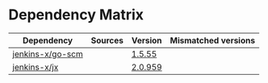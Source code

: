 # Dependency Matrix

Dependency | Sources | Version | Mismatched versions
---------- | ------- | ------- | -------------------
[jenkins-x/go-scm](https://github.com/jenkins-x/go-scm) |  | [1.5.55]() | 
[jenkins-x/jx](https://github.com/jenkins-x/jx) |  | [2.0.959](https://github.com/jenkins-x/jx/releases/tag/v2.0.959) | 
